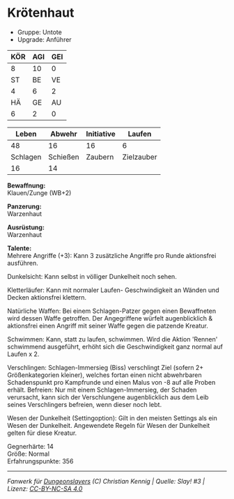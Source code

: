 # Krötenhaut  
- Gruppe: Untote  
- Upgrade: Anführer  

| KÖR | AGI | GEI |  
| --- | --- | --- |  
| 8   | 10  | 0   |
| ST  | BE  | VE  |  
| 4   | 6   | 2   |
| HÄ  | GE  | AU  |  
| 6   | 2   | 0   |


| Leben    | Abwehr   | Initiative | Laufen     |
| -------- | -------- | ---------- | ---------- |
| 48       | 16       | 16         | 6          |
| Schlagen | Schießen | Zaubern    | Zielzauber |
| 16       | 14       |            |            |

**Bewaffnung:**  
Klauen/Zunge (WB+2)

**Panzerung:**  
Warzenhaut

**Ausrüstung:**  
Warzenhaut

**Talente:**  
Mehrere Angriffe (+3): Kann 3 zusätzliche Angriffe pro Runde aktionsfrei ausführen. 

Dunkelsicht: Kann selbst in völliger Dunkelheit noch sehen. 

Kletterläufer: Kann mit normaler Laufen- Geschwindigkeit an Wänden und Decken aktionsfrei klettern. 

Natürliche Waffen: Bei einem Schlagen-Patzer gegen einen Bewaffneten wird dessen Waffe getroffen. Der Angegriffene würfelt augenblicklich & aktionsfrei einen Angriff mit seiner Waffe gegen die patzende Kreatur. 

Schwimmen: Kann, statt zu laufen, schwimmen. Wird die Aktion 'Rennen' schwimmend ausgeführt, erhöht sich die Geschwindigkeit ganz normal auf Laufen x 2. 

Verschlingen: Schlagen-Immersieg (Biss) verschlingt Ziel (sofern 2+ Größenkategorien kleiner), welches fortan einen nicht abwehrbaren Schadenspunkt pro Kampfrunde und einen Malus von -8 auf alle Proben erhält. Befreien: Nur mit einem Schlagen-Immersieg, der Schaden verursacht, kann sich der Verschlungene augenblicklich aus dem Leib seines Verschlingers befreien, wenn dieser noch lebt. 

Wesen der Dunkelheit (Settingoption): Gilt in den meisten Settings als ein Wesen der Dunkelheit. Angewendete Regeln für Wesen der Dunkelheit gelten für diese Kreatur. 


Gegnerhärte: 14  
Größe: Normal  
Erfahrungspunkte: 356  



___
*Fanwerk für [Dungeonslayers](https://www.dungeonslayers.net/) (C) Christian Kennig | Quelle: Slay! #3 | Lizenz: [CC-BY-NC-SA 4.0](https://creativecommons.org/licenses/by-nc-sa/4.0/deed.de)*
